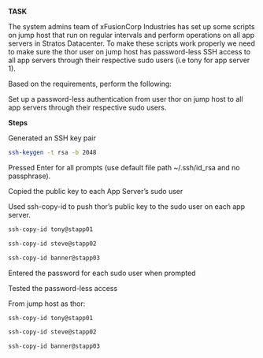 **TASK**

The system admins team of xFusionCorp Industries has set up some scripts on jump host that run on regular intervals and perform operations on all app servers in Stratos Datacenter. To make these scripts work properly we need to make sure the thor user on jump host has password-less SSH access to all app servers through their respective sudo users (i.e tony for app server 1).

Based on the requirements, perform the following:

Set up a password-less authentication from user thor on jump host to all app servers through their respective sudo users.

**Steps**

Generated an SSH key pair

```bash
ssh-keygen -t rsa -b 2048
```

Pressed Enter for all prompts (use default file path ~/.ssh/id_rsa and no passphrase).

Copied the public key to each App Server’s sudo user

Used ssh-copy-id to push thor’s public key to the sudo user on each app server.

```bash
ssh-copy-id tony@stapp01
```
```bash
ssh-copy-id steve@stapp02
```
```bash
ssh-copy-id banner@stapp03
```
Entered the password for each sudo user when prompted

Tested the password-less access

From jump host as thor:

```bash
ssh-copy-id tony@stapp01
```
```bash
ssh-copy-id steve@stapp02
```
```bash
ssh-copy-id banner@stapp03
